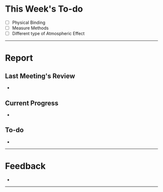 # This Week's To-do
- [ ] Physical Binding
- [ ] Measure Methods
- [ ] Different type of Atmospheric Effect
---
# Report
## Last Meeting's Review
- 
## Current Progress
- 
## To-do
- 
---
# Feedback
- 
---
